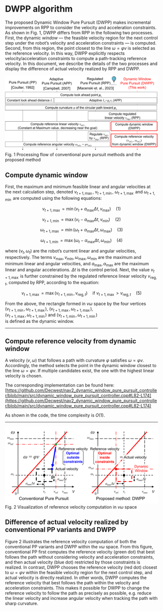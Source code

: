 # DWPP algorithm

The proposed Dynamic Window Pure Pursuit (DWPP) makes incremental improvements on RPP to consider the velocity and acceleration constraints. As shown in Fig. 1, DWPP differs from RPP in the following two processes. First, the dynamic *window* — the feasible velocity region for the next control step under the robot’s velocity and acceleration constraints — is computed. Second, from this region, the point closest to the line $\omega = \varphi v$ is selected as the reference velocity. In this way, DWPP explicitly respects velocity/acceleration constraints to compute a path-tracking reference velocity. In this document, we describe the details of the two processes and display the difference of actual velocity realized by RPP and DWPP.

![overview](overview.png)
Fig. 1  Processing flow of conventional pure pursuit methods and the proposed method

## Compute dynamic window

First, the maximum and minimum feasible linear and angular velocities at the next calculation step, denoted $v_{t+1,\max}$, $v_{t+1,\min}$, $\omega_{t+1,\max}$ and $\omega_{t+1,\min}$ are computed using the following equations:

$$
v_{t+1,\max} = \min \left( v_t + a_{\max}\Delta t, v_{\max} \right) \quad (1)
$$

$$
v_{t+1,\min} = \max \left( v_t - a_{\max}\Delta t, v_{\min} \right) \quad (2)
$$

$$
\omega_{t+1,\max} = \min \left( \omega_t + \alpha_{\max}\Delta t, \omega_{\max} \right) \quad (3)
$$

$$
\omega_{t+1,\min} = \max \left( \omega_t - \alpha_{\max}\Delta t, \omega_{\min} \right) \quad (4)
$$

where $(v_t, \omega_t)$ are the robot’s current linear and angular velocities, respectively. The terms $v_{\max}, v_{\min}, \omega_{\max}, \omega_{\min}$ are the maximum and minimum linear and angular velocities, and $a_{\max}, \alpha_{\max}$ are the maximum linear and angular accelerations. $\Delta t$ is the control period. Next, the value $v_{t+1,\max}$ is further constrained by the regulated reference linear velocity $v_{\text{reg},t}$, computed by RPP, according to the equation:

$$
v_{t+1,\max} = \max \left( v_{t+1,\min}, v_{\text{reg},t} \right) 
\quad \text{if } v_{t+1,\max} > v_{\text{reg},t}  \quad (5)
$$

From the above, the rectangle formed in $v\omega$ space by the four vertices  
$(v_{t+1,\min}, \omega_{t+1,\max})$, $(v_{t+1,\max}, \omega_{t+1,\max})$,  
$(v_{t+1,\max}, \omega_{t+1,\min})$ and $(v_{t+1,\min}, \omega_{t+1,\min})$  
is defined as the dynamic window.

---

## Compute reference velocity from dynamic window

A velocity $(v, \omega)$ that follows a path with curvature $\varphi$ satisfies $\omega = \varphi v$. Accordingly, the method selects the point in the dynamic window closest to the line $\omega = \varphi v$. If multiple candidates exist, the one with the highest linear velocity is chosen.

The corresponding implementation can be found here:<br>
[https://github.com/Decwest/nav2_dynamic_window_pure_pursuit_controller/blob/main/src/dynamic_window_pure_pursuit_controller.cpp#L82-L174](https://github.com/Decwest/nav2_dynamic_window_pure_pursuit_controller/blob/main/src/dynamic_window_pure_pursuit_controller.cpp#L82-L174)

As shown in the code, the time complexity is $O(1)$.

---

![compute_ref_vel_visualization](compute_ref_vel_visualization.png)
Fig. 2  Visualization of reference velocity computation in $vω$ space

## Difference of actual velocity realized by conventional PP variants and DWPP

Figure 2 illustrates the reference velocity computation of both the conventional PP variants and DWPP within the $v\omega$ space. From this figure, conventional PP first computes the reference velocity (green dot) that best follows the path without considering velocity and acceleration constraints, and then actual velocity (blue dot) restricted by those constraints is realized. In contrast, DWPP chooses the reference velocity (red dot) closest to $\omega = \varphi v$ within the feasible velocity region for the next control step, and actual velocity is directly realized. In other words, DWPP computes the reference velocity that best follows the path within the velocity and acceleration constraints. This makes it possible for DWPP to change the reference velocity to follow the path as precisely as possible, e.g. reduce the linear velocity and increase angular velocity when tracking the path with sharp curvature.
